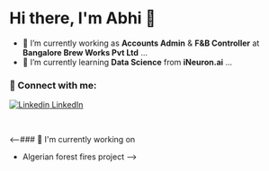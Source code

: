 # Hi there, I'm Abhi 👋 

- 🔭 I’m currently working as **Accounts Admin** & **F&B Controller** at **Bangalore Brew Works Pvt Ltd** ...
- 🌱 I’m currently learning **Data Science** from **iNeuron.ai** ...

### 🤝 Connect with me:

[![Linkedin](https://i.stack.imgur.com/gVE0j.png) LinkedIn](https://www.linkedin.com/in/abhishek-b-807b75219)

<br/>

<--### 🔭 I'm currently working on

- Algerian forest fires project
-->

<!--
**abhichris63/abhichris63** is a ✨ _special_ ✨ repository because its `README.md` (this file) appears on your GitHub profile.

Here are some ideas to get you started:

- 🔭 I’m currently working on ...
- 🌱 I’m currently learning ...
- 👯 I’m looking to collaborate on ...
- 🤔 I’m looking for help with ...
- 💬 Ask me about ...
- 📫 How to reach me: ...
- 😄 Pronouns: ...
- ⚡ Fun fact: ...
-->
